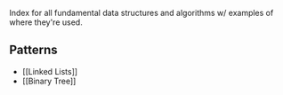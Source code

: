 Index for all fundamental data structures and algorithms w/ examples of where they're used.
## Patterns
- [[Linked Lists]]
- [[Binary Tree]]
